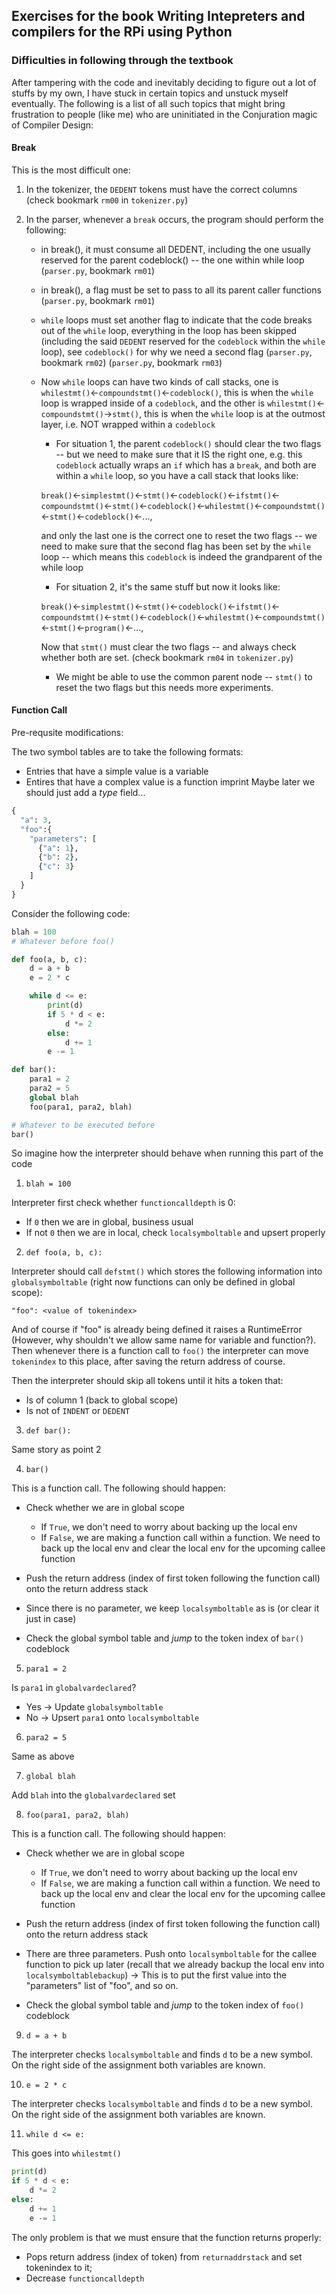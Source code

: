 ## Exercises for the book Writing Intepreters and compilers for the RPi using Python

### Difficulties in following through the textbook

After tampering with the code and inevitably deciding to figure out a lot of stuffs by my own, I have stuck in certain topics and unstuck myself eventually. The following is a list of all such topics that might bring frustration to people (like me) who are uninitiated in the Conjuration magic of Compiler Design:

#### Break

This is the most difficult one:

1. In the tokenizer, the `DEDENT` tokens must have the correct columns (check bookmark `rm00` in `tokenizer.py`)

2. In the parser, whenever a `break` occurs, the program should perform the following:
    - in break(), it must consume all DEDENT, including the one usually reserved for the parent codeblock() -- the one within while loop (`parser.py`, bookmark `rm01`)

    - in break(), a flag must be set to pass to all its parent caller functions (`parser.py`, bookmark `rm01`)

    - `while` loops must set another flag to indicate that the code breaks out of the `while` loop, everything in the loop has been skipped (including the said `DEDENT` reserved for the `codeblock` within the `while` loop), see `codeblock()` for why we need a second flag (`parser.py`, bookmark `rm02`) (`parser.py`, bookmark `rm03`)

    - Now `while` loops can have two kinds of call stacks, one is `whilestmt()`<-`compoundstmt()`<-`codeblock()`, this is when the `while` loop is wrapped inside of a `codeblock`, and the other is `whilestmt()`<-`compoundstmt()`->`stmt()`, this is when the `while` loop is at the outmost layer, i.e. NOT wrapped within a `codeblock`

        - For situation 1, the parent `codeblock()` should clear the two flags -- but we need to make sure that it IS the right one, e.g. this `codeblock` actually wraps an `if` which has a `break`, and both are within a `while` loop, so you have a call stack that looks like:
        
        `break()`<-`simplestmt()`<-`stmt()`<-`codeblock()`<-`ifstmt()`<-`compoundstmt()`<-`stmt()`<-`codeblock()`<-`whilestmt()`<-`compoundstmt()`<-`stmt()`<-`codeblock()`<-..., 
        
        and only the last one is the correct one to reset the two flags -- we need to make sure that the second flag has been set by the `while` loop -- which means this `codeblock` is indeed the grandparent of the while loop

        - For situation 2, it's the same stuff but now it looks like:
        
        `break()`<-`simplestmt()`<-`stmt()`<-`codeblock()`<-`ifstmt()`<-`compoundstmt()`<-`stmt()`<-`codeblock()`<-`whilestmt()`<-`compoundstmt()`<-`stmt()`<-`program()`<-...,
        
         Now that `stmt()` must clear the two flags -- and always check whether both are set. (check bookmark `rm04` in `tokenizer.py`)

        - We might be able to use the common parent node -- `stmt()` to reset the two flags but this needs more experiments.

#### Function Call

Pre-requsite modifications:

The two symbol tables are to take the following formats:
- Entries that have a simple value is a variable
- Entires that have a complex value is a function imprint
Maybe later we should just add a *type* field...

```Python
{
  "a": 3,
  "foo":{
    "parameters": [
      {"a": 1},
      {"b": 2},
      {"c": 3}
    ]
  }
}
```

Consider the following code:

```Python
blah = 100
# Whatever before foo()

def foo(a, b, c):
    d = a + b
    e = 2 * c

    while d <= e:
        print(d)
        if 5 * d < e:
            d *= 2
        else:
            d += 1
        e -= 1

def bar():
    para1 = 2
    para2 = 5
    global blah
    foo(para1, para2, blah)

# Whatever to be executed before
bar()
```

So imagine how the interpreter should behave when running this part of the code

1. `blah = 100`

Interpreter first check whether `functioncalldepth` is 0:
- If `0` then we are in global, business usual
- If not `0` then we are in local, check `localsymboltable` and upsert properly

2. `def foo(a, b, c):`

Interpreter should call `defstmt()` which stores the following information into `globalsymboltable` (right now functions can only be defined in global scope):

`"foo": <value of tokenindex>`

And of course if "foo" is already being defined it raises a RuntimeError (However, why shouldn't we allow same name for variable and function?). Then whenever there is a function call to `foo()` the interpreter can move `tokenindex` to this place, after saving the return address of course.

Then the interpreter should skip all tokens until it hits a token that:
- Is of column 1 (back to global scope)
- Is not of `INDENT` or `DEDENT`

3. `def bar():`

Same story as point 2

4. `bar()`

This is a function call. The following should happen:

- Check whether we are in global scope
    - If `True`, we don't need to worry about backing up the local env
    - If `False`, we are making a function call within a function. We need to back up the local env and clear the local env for the upcoming callee function

- Push the return address (index of first token following the function call) onto the return address stack

- Since there is no parameter, we keep `localsymboltable` as is (or clear it just in case)

- Check the global symbol table and *jump* to the token index of `bar()` codeblock

5. `para1 = 2`

Is `para1` in `globalvardeclared`?
- Yes -> Update `globalsymboltable`
- No -> Upsert `para1` onto `localsymboltable`

6. `para2 = 5`

Same as above

7. `global blah`

Add `blah` into the `globalvardeclared` set
    
8. `foo(para1, para2, blah)`

This is a function call. The following should happen:

- Check whether we are in global scope
    - If `True`, we don't need to worry about backing up the local env
    - If `False`, we are making a function call within a function. We need to back up the local env and clear the local env for the upcoming callee function

- Push the return address (index of first token following the function call) onto the return address stack

- There are three parameters. Push onto `localsymboltable` for the callee function to pick up later (recall that we already backup the local env into `localsymboltablebackup`) -> This is to put the first value into the "parameters" list of "foo", and so on.

- Check the global symbol table and *jump* to the token index of `foo()` codeblock

9. `d = a + b`

The interpreter checks `localsymboltable` and finds `d` to be a new symbol. On the right side of the assignment both variables are known.

10. `e = 2 * c`

The interpreter checks `localsymboltable` and finds `d` to be a new symbol. On the right side of the assignment both variables are known.

11. `while d <= e:`

This goes into `whilestmt()`

```python    
print(d)
if 5 * d < e:
    d *= 2
else:
    d += 1
    e -= 1
```
The only problem is that we must ensure that the function returns properly:
- Pops return address (index of token) from `returnaddrstack` and set tokenindex to it;
- Decrease `functioncalldepth`